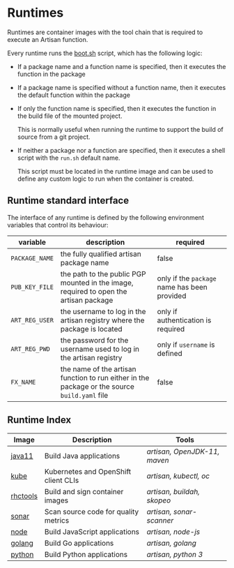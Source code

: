 # Runtimes

Runtimes are container images with the tool chain that is required to execute an Artisan function.

Every runtime runs the [boot.sh](boot.sh) script, which has the following logic:

- If a package name and a function name is specified, then it executes the function in the package
- If a package name is specified without a function name, then it executes the default function within the package
- If only the function name is specified, then it executes the function in the build file of the mounted project.

  This is normally useful when running the runtime to support the build of source from a git project.
- If neither a package nor a function are specified, then it executes a shell script with the `run.sh` default name.

  This script must be located in the runtime image and can be used to define any custom logic to run when the container is created.

## Runtime standard interface

The interface of any runtime is defined by the following environment variables that control its behaviour:

| variable | description | required |
|---|---|---|
| `PACKAGE_NAME` | the fully qualified artisan package name | false |
| `PUB_KEY_FILE` | the path to the public PGP mounted in the image, required to open the artisan package | only if the `package` name has been provided |
| `ART_REG_USER` | the username to log in the artisan registry where the package is located | only if authentication is required |
| `ART_REG_PWD` |  the password for the username used to log in the artisan registry | only if `username` is defined |
| `FX_NAME` | the name of the artisan function to run either in the package or the source `build.yaml` file | false |

## Runtime Index

| Image | Description | Tools |
|---|---|---|
| [java11](art-java11/readme.md) | Build Java applications | *artisan, OpenJDK-11, maven* |
| [kube](art-kube/readme.md) | Kubernetes and OpenShift client CLIs | *artisan, kubectl, oc* |
| [rhctools](art-kube/readme.md) | Build and sign container images | *artisan, buildah, skopeo* |
| [sonar](art-sonar/readme.md) | Scan source code for quality metrics | *artisan, sonar-scanner* |
| [node](art-node/readme.md) | Build JavaScript applications | *artisan, node-js* |
| [golang](art-go/readme.md) | Build Go applications | *artisan, golang* |
| [python](art-python/readme.md) | Build Python applications | *artisan, python 3* |
